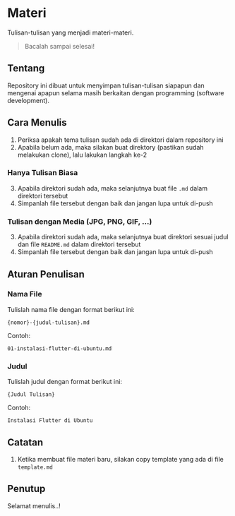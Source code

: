 # Materi
Tulisan-tulisan yang menjadi materi-materi.

> Bacalah sampai selesai!

## Tentang
Repository ini dibuat untuk menyimpan tulisan-tulisan siapapun dan mengenai apapun
selama masih berkaitan dengan programming (software development).

## Cara Menulis
1. Periksa apakah tema tulisan sudah ada di direktori dalam repository ini
2. Apabila belum ada, maka silakan buat direktory (pastikan sudah melakukan clone), lalu lakukan langkah ke-2

### Hanya Tulisan Biasa
3. Apabila direktori sudah ada, maka selanjutnya buat file `.md` dalam direktori tersebut
4. Simpanlah file tersebut dengan baik dan jangan lupa untuk di-push

### Tulisan dengan Media (JPG, PNG, GIF, ...)
3. Apabila direktori sudah ada, maka selanjutnya buat direktori sesuai judul dan file `README.md` dalam direktori tersebut
4. Simpanlah file tersebut dengan baik dan jangan lupa untuk di-push


## Aturan Penulisan
### Nama File
Tulislah nama file dengan format berikut ini:

`{nomor}-{judul-tulisan}.md`

Contoh:

`01-instalasi-flutter-di-ubuntu.md`

### Judul
Tulislah judul dengan format berikut ini:

`{Judul Tulisan}`

Contoh:

`Instalasi Flutter di Ubuntu`

## Catatan
1. Ketika membuat file materi baru, silakan copy template yang ada di file `template.md`

## Penutup
Selamat menulis..!
